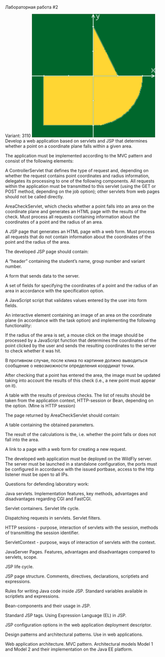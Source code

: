Лабораторная работа #2

Variant: 3110
![area](Task.svg)
Develop a web application based on servlets and JSP that determines whether a point on a coordinate plane falls within a given area.

The application must be implemented according to the MVC pattern and consist of the following elements:

A ControllerServlet that defines the type of request and, depending on whether the request contains point coordinates and radius information, delegates its processing to one of the following components. All requests within the application must be transmitted to this servlet (using the GET or POST method, depending on the job option); other servlets from web pages should not be called directly.

AreaCheckServlet, which checks whether a point falls into an area on the coordinate plane and generates an HTML page with the results of the check. Must process all requests containing information about the coordinates of a point and the radius of an area.

A JSP page that generates an HTML page with a web form. Must process all requests that do not contain information about the coordinates of the point and the radius of the area.

The developed JSP page should contain:

A “header” containing the student’s name, group number and variant number.

A form that sends data to the server.

A set of fields for specifying the coordinates of a point and the radius of an area in accordance with the specification option.

A JavaScript script that validates values ​​entered by the user into form fields.

An interactive element containing an image of an area on the coordinate plane (in accordance with the task option) and implementing the following functionality:

If the radius of the area is set, a mouse click on the image should be processed by a JavaScript function that determines the coordinates of the point clicked by the user and sends the resulting coordinates to the server to check whether it was hit.

В противном случае, после клика по картинке должно выводиться сообщение о невозможности определения координат точки.

After checking that a point has entered the area, the image must be updated taking into account the results of this check (i.e., a new point must appear on it).

A table with the results of previous checks. The list of results should be taken from the application context, HTTP-session or Bean, depending on the option. (Mine is HTTP session)

The page returned by AreaCheckServlet should contain:

A table containing the obtained parameters.

The result of the calculations is the, i.e. whether the point falls or does not fall into the area.

A link to a page with a web form for creating a new request.

The developed web application must be deployed on the WildFly server. The server must be launched in a standalone configuration, the ports must be configured in accordance with the issued portbase, access to the http listener must be open to all IPs.

Questions for defending laboratory work:

Java servlets. Implementation features, key methods, advantages and disadvantages regarding CGI and FastCGI.

Servlet containers. Servlet life cycle.

Dispatching requests in servlets. Servlet filters.

HTTP sessions - purpose, interaction of servlets with the session, methods of transmitting the session identifier.

ServletContext - purpose, ways of interaction of servlets with the context.

JavaServer Pages. Features, advantages and disadvantages compared to servlets, scope.

JSP life cycle.

JSP page structure. Comments, directives, declarations, scriptlets and expressions.

Rules for writing Java code inside JSP. Standard variables available in scriptlets and expressions.

Bean-components and their usage in JSP.

Standard JSP tags. Using Expression Language (EL) in JSP.

JSP configuration options in the web application deployment descriptor.

Design patterns and architectural patterns. Use in web applications.

Web application architecture. MVC pattern. Architectural models Model 1 and Model 2 and their implementation on the Java EE platform.
